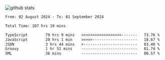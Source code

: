 
![github stats](https://github-readme-stats.vercel.app/api?username=realmahd1&show_icons=true&theme=codeSTACKr&hide_rank=true&count_private=true)

<!--START_SECTION:waka-->

```txt
From: 02 August 2024 - To: 01 September 2024

Total Time: 107 hrs 19 mins

TypeScript        79 hrs 9 mins   >>>>>>>>>>>>>>>>>>-------   73.76 %
JavaScript        20 hrs 1 min    >>>>>--------------------   18.67 %
JSON              3 hrs 44 mins   >------------------------   03.48 %
Groovy            1 hr 51 mins    -------------------------   01.74 %
XML               36 mins         -------------------------   00.57 %
```

<!--END_SECTION:waka-->
